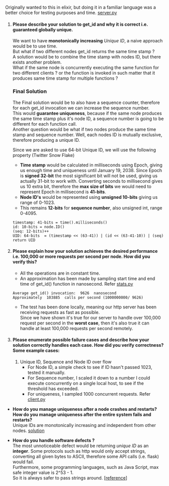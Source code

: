 Originally wanted to this in elixir, but doing it in a familiar language was a better choice for testing purposes and time.
[server.py](flask/server.py)

1. #### Please describe your solution to get_id and why it is correct i.e. guaranteed globally unique.
    
    We want to have **monotonically increasing** *Unique ID*, a naive approach would be to use time.  
    But what if two different nodes get_id returns the same time stamp ?   
    A solution would be to combine the time stamp with nodes ID, but there exists another problem.  
    What if the same node is concurrently executing the same function for two different clients ? or the function is invoked in such matter that it produces same time stamp for multiple functions ?  

    ### Final Solution 
    The Final solution would be to also have a sequence counter, therefore for each get_id invocation we can increase the sequence number.  
    This would **guarantee uniqueness**, because if the same node produces the same time stamp plus it's node ID, a sequence number is going to be different for each function call.  
    Another question would be what if two nodes produce the same time stamp and sequence number. Well, each nodes ID is mutually exclusive, therefore producing a unique ID. 

    Since we are asked to use 64-bit Unique ID, we will use the following property (Twitter Snow Flake)

    * **Time stamp** would be calculated in milliseconds using Epoch, giving us enough time and uniqueness until January 19, 2038. Since Epoch is **signed 32-bit** the most significant bit will not be used, giving us actually 31-bit to work with. Converting seconds to millisecond gives us 10 extra bit, therefore the **max size of bits** we would need to represent Epoch in millisecond is **41-bits**.  
    * **Node ID's** would be represented using **unsigned 10-bits** giving us range of 0-1023. 
    * This remains **12-bits** for **sequence number**, also unsigned int, range 0-4095. 

    ```  
    timestamp: 41-bits = time().milliseconds()
    id: 10-bits = node.ID()
    (seq: 12-bits)++
    UID: 64-bits  = (timestamp << (63-41)) | (id << (63-41-10)) | (seq)
    return UID
    ```
2. #### Please explain how your solution achieves the desired performance i.e. 100,000 or more requests per second per node.  How did you verify this?   

    * All the operations are in constant time.
    * An approximation has been made by sampling start time and end time of get_id() function in nanosecond. Refer [stats.py](flask/stats.py)

    ```
    Average get_id() invocation:  9626  nanosecond
    Approximately  103885  calls per second (1000000000/ 9626)
    ```
    * The test has been done locally, meaning our http server has been receiving requests as fast as possible.  
    Since we have shown it's true for our server to handle over 100,000 request per second in the **worst case**, then it's also true it can handle at least 100,000 requests per second remotely.
3. #### Please enumerate possible failure cases and describe how your solution correctly handles each case.  How did you verify correctness?  Some example cases:  
    1. Unique ID, Sequence and Node ID over flow 
        * For Node ID, a simple check to see if ID hasn't passed 1023, tested it manually.
        * For Sequence number, I scaled it down to a number I could execute concurrently on a single local host, to see if the threshold has exceeded. 
        * For uniqueness, I sampled 1000 concurrent requests. Refer [client.py](flask/client.py) 

* **How do you manage uniqueness after a node crashes and restarts?  
 How do you manage uniqueness after the entire system fails and restarts?**  
 Unique IDs are monotonically increasing and independent from other nodes.
 [solution](flask/README.md)  

 * **How do you handle software defects ?**  
  The most unnoticeable defect would be returning *unique ID* as an **integer**. 
Some protocols such as http would only accept strings, converting all given bytes to ASCII, therefore some API calls (i.e. flask) would fail.  
 Furthermore, some programming languages, such as Java Script, max safe integer value is 2^53 - 1.  
 So it is always safer to pass strings around. [[reference](https://developer.mozilla.org/en-US/docs/Web/JavaScript/Reference/Global_Objects/Number/MAX_SAFE_INTEGER)]
